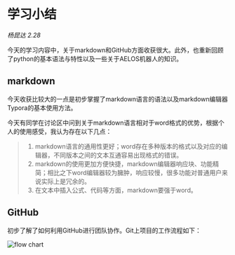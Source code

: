 # 学习小结

*杨昆达 2.28*

今天的学习内容中，关于markdown和GitHub方面收获很大。此外，也重新回顾了python的基本语法与特性以及一些关于AELOS机器人的知识。

## markdown

今天收获比较大的一点是初步掌握了markdown语言的语法以及markdown编辑器Typora的基本使用方法。

今天有同学在讨论区中问到关于markdown语言相对于word格式的优势，根据个人的使用感受，我认为存在以下几点：

> 1. markdown语言的通用性更好；word存在多种版本的格式以及对应的编辑器，不同版本之间的文本互通容易出现格式的错误。
> 2. markdown的使用更加方便快捷，markdown编辑器响应块、功能精简；相比之下word编辑器较为臃肿，响应较慢，很多功能对普通用户来说实际上是冗余的。
> 3. 在文本中插入公式、代码等方面，markdown要强于word。

## GitHub

初步了解了如何利用GitHub进行团队协作。Git上项目的工作流程如下：

![flow chart](C:\Users\WillKD\Desktop\021c4c6495d8407b4b45b4e9f8491ed.png)

